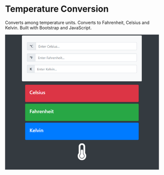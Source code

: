 # Temperature Conversion
Converts among temperature units. Converts to Fahrenheit, Celsius and Kelvin. Built with Bootstrap and JavaScript.

![](https://github.com/bertusrocky/temperature_conversion/blob/master/readme_pic.PNG)
